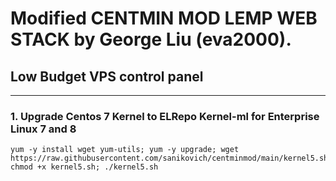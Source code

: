 # Modified CENTMIN MOD LEMP WEB STACK by George Liu (eva2000).
## Low Budget VPS control panel
---

### 1. Upgrade Centos 7 Kernel to ELRepo Kernel-ml for Enterprise Linux 7 and 8

```
yum -y install wget yum-utils; yum -y upgrade; wget https://raw.githubusercontent.com/sanikovich/centminmod/main/kernel5.sh; chmod +x kernel5.sh; ./kernel5.sh
```
